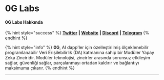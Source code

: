 # 0G Labs

#### **0G Labs Hakkında**

{% hint style="success" %}
[**Twitter**](https://twitter.com/0G_labs) **|** [**Website**](https://0g.ai/) **|** [**Discord**](https://discord.com/invite/0glabs) **|** [**Telegram**](https://t.me/web3_0glabs)
{% endhint %}

{% hint style="info" %}
**0G**, AI dapp'ler için özelleştirilmiş ölçeklenebilir programlanabilir Veri Erişilebilirlik (DA) katmanına sahip bir Modüler Yapay Zeka Zinciridir. Modüler teknolojisi, zincirler arasında sorunsuz etkileşim sağlar, güvenliği sağlar, parçalanmayı ortadan kaldırır ve bağlantıyı maksimuma çıkarır.
{% endhint %}

***
